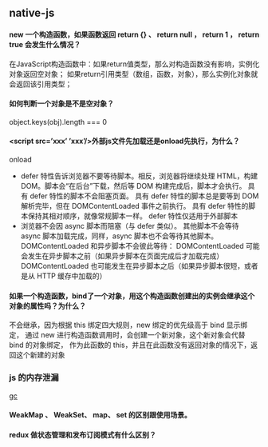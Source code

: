 ## native-js

#### new 一个构造函数，如果函数返回 return {} 、 return null ， return 1 ， return true 会发生什么情况？
在JavaScript构造函数中：如果return值类型，那么对构造函数没有影响，实例化对象返回空对象；
如果return引用类型（数组，函数，对象），那么实例化对象就会返回该引用类型；
#### 如何判断一个对象是不是空对象？
object.keys(obj).length === 0
#### <script src=’xxx’ ’xxx’/>外部js文件先加载还是onload先执行，为什么？
onload
- defer 特性告诉浏览器不要等待脚本。相反，浏览器将继续处理 HTML，构建 DOM。脚本会“在后台”下载，然后等 DOM 构建完成后，脚本才会执行。
    具有 defer 特性的脚本不会阻塞页面。
    具有 defer 特性的脚本总是要等到 DOM 解析完毕，但在 DOMContentLoaded 事件之前执行。
    具有 defer 特性的脚本保持其相对顺序，就像常规脚本一样。
    defer 特性仅适用于外部脚本
- 浏览器不会因 async 脚本而阻塞（与 defer 类似）。
    其他脚本不会等待 async 脚本加载完成，同样，async 脚本也不会等待其他脚本。
    DOMContentLoaded 和异步脚本不会彼此等待：
    DOMContentLoaded 可能会发生在异步脚本之前（如果异步脚本在页面完成后才加载完成）
    DOMContentLoaded 也可能发生在异步脚本之后（如果异步脚本很短，或者是从 HTTP 缓存中加载的）    
#### 如果一个构造函数，bind了一个对象，用这个构造函数创建出的实例会继承这个对象的属性吗？为什么？
不会继承，因为根据 this 绑定四大规则，new 绑定的优先级高于 bind 显示绑定，
通过 new 进行构造函数调用时，会创建一个新对象，这个新对象会代替 bind 的对象绑定，
作为此函数的 this，并且在此函数没有返回对象的情况下，返回这个新建的对象
### js 的内存泄漏
[gc](../../ES5/gc.md)

#### WeakMap 、 WeakSet、 map、 set 的区别跟使用场景。
#### redux 做状态管理和发布订阅模式有什么区别？
